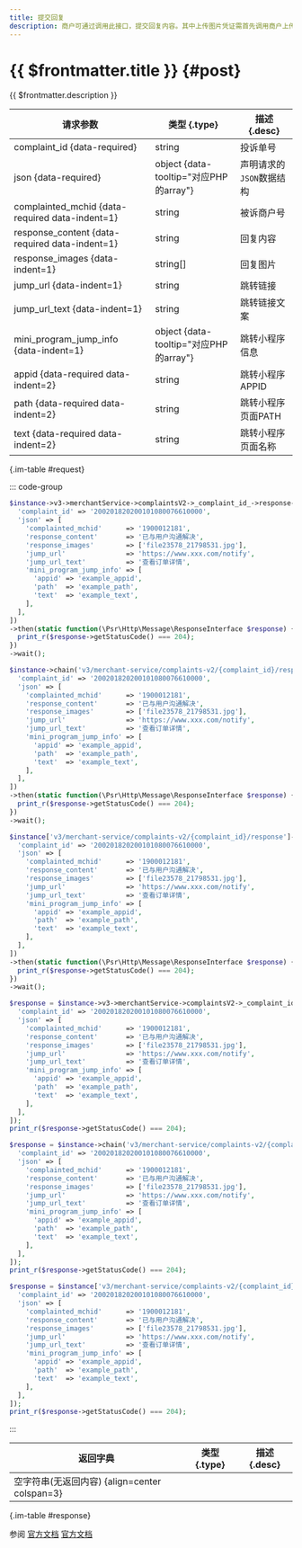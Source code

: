 ```yaml
---
title: 提交回复
description: 商户可通过调用此接口，提交回复内容。其中上传图片凭证需首先调用商户上传反馈图片接口，得到图片id，再将id填入请求。
---
```


# {{ $frontmatter.title }} {#post}

{{ $frontmatter.description }}

| 请求参数 | 类型 {.type} | 描述 {.desc}
| --- | --- | ---
| complaint_id {data-required} | string | 投诉单号
| json {data-required} | object {data-tooltip="对应PHP的array"} | 声明请求的`JSON`数据结构
| complainted_mchid {data-required data-indent=1} | string | 被诉商户号
| response_content {data-required data-indent=1} | string | 回复内容
| response_images {data-indent=1} | string[] | 回复图片
| jump_url {data-indent=1} | string | 跳转链接
| jump_url_text {data-indent=1} | string | 跳转链接文案
| mini_program_jump_info {data-indent=1} | object {data-tooltip="对应PHP的array"} | 跳转小程序信息
| appid {data-required data-indent=2} | string | 跳转小程序APPID
| path {data-required data-indent=2} | string | 跳转小程序页面PATH
| text {data-required data-indent=2} | string | 跳转小程序页面名称

{.im-table #request}

::: code-group

```php [异步纯链式]
$instance->v3->merchantService->complaintsV2->_complaint_id_->response->postAsync([
  'complaint_id' => '200201820200101080076610000',
  'json' => [
    'complainted_mchid'      => '1900012181',
    'response_content'       => '已与用户沟通解决',
    'response_images'        => ['file23578_21798531.jpg'],
    'jump_url'               => 'https://www.xxx.com/notify',
    'jump_url_text'          => '查看订单详情',
    'mini_program_jump_info' => [
      'appid' => 'example_appid',
      'path'  => 'example_path',
      'text'  => 'example_text',
    ],
  ],
])
->then(static function(\Psr\Http\Message\ResponseInterface $response) {
  print_r($response->getStatusCode() === 204);
})
->wait();
```

```php [异步声明式]
$instance->chain('v3/merchant-service/complaints-v2/{complaint_id}/response')->postAsync([
  'complaint_id' => '200201820200101080076610000',
  'json' => [
    'complainted_mchid'      => '1900012181',
    'response_content'       => '已与用户沟通解决',
    'response_images'        => ['file23578_21798531.jpg'],
    'jump_url'               => 'https://www.xxx.com/notify',
    'jump_url_text'          => '查看订单详情',
    'mini_program_jump_info' => [
      'appid' => 'example_appid',
      'path'  => 'example_path',
      'text'  => 'example_text',
    ],
  ],
])
->then(static function(\Psr\Http\Message\ResponseInterface $response) {
  print_r($response->getStatusCode() === 204);
})
->wait();
```

```php [异步属性式]
$instance['v3/merchant-service/complaints-v2/{complaint_id}/response']->postAsync([
  'complaint_id' => '200201820200101080076610000',
  'json' => [
    'complainted_mchid'      => '1900012181',
    'response_content'       => '已与用户沟通解决',
    'response_images'        => ['file23578_21798531.jpg'],
    'jump_url'               => 'https://www.xxx.com/notify',
    'jump_url_text'          => '查看订单详情',
    'mini_program_jump_info' => [
      'appid' => 'example_appid',
      'path'  => 'example_path',
      'text'  => 'example_text',
    ],
  ],
])
->then(static function(\Psr\Http\Message\ResponseInterface $response) {
  print_r($response->getStatusCode() === 204);
})
->wait();
```

```php [同步纯链式]
$response = $instance->v3->merchantService->complaintsV2->_complaint_id_->response->post([
  'complaint_id' => '200201820200101080076610000',
  'json' => [
    'complainted_mchid'      => '1900012181',
    'response_content'       => '已与用户沟通解决',
    'response_images'        => ['file23578_21798531.jpg'],
    'jump_url'               => 'https://www.xxx.com/notify',
    'jump_url_text'          => '查看订单详情',
    'mini_program_jump_info' => [
      'appid' => 'example_appid',
      'path'  => 'example_path',
      'text'  => 'example_text',
    ],
  ],
]);
print_r($response->getStatusCode() === 204);
```

```php [同步声明式]
$response = $instance->chain('v3/merchant-service/complaints-v2/{complaint_id}/response')->post([
  'complaint_id' => '200201820200101080076610000',
  'json' => [
    'complainted_mchid'      => '1900012181',
    'response_content'       => '已与用户沟通解决',
    'response_images'        => ['file23578_21798531.jpg'],
    'jump_url'               => 'https://www.xxx.com/notify',
    'jump_url_text'          => '查看订单详情',
    'mini_program_jump_info' => [
      'appid' => 'example_appid',
      'path'  => 'example_path',
      'text'  => 'example_text',
    ],
  ],
]);
print_r($response->getStatusCode() === 204);
```

```php [同步属性式]
$response = $instance['v3/merchant-service/complaints-v2/{complaint_id}/response']->post([
  'complaint_id' => '200201820200101080076610000',
  'json' => [
    'complainted_mchid'      => '1900012181',
    'response_content'       => '已与用户沟通解决',
    'response_images'        => ['file23578_21798531.jpg'],
    'jump_url'               => 'https://www.xxx.com/notify',
    'jump_url_text'          => '查看订单详情',
    'mini_program_jump_info' => [
      'appid' => 'example_appid',
      'path'  => 'example_path',
      'text'  => 'example_text',
    ],
  ],
]);
print_r($response->getStatusCode() === 204);
```

:::

| 返回字典 | 类型 {.type} | 描述 {.desc}
| --- | --- | ---
| 空字符串(无返回内容) {align=center colspan=3}

{.im-table #response}

参阅 [官方文档](https://pay.weixin.qq.com/doc/v3/merchant/4012467254) [官方文档](https://pay.weixin.qq.com/doc/v3/partner/4012467213)
